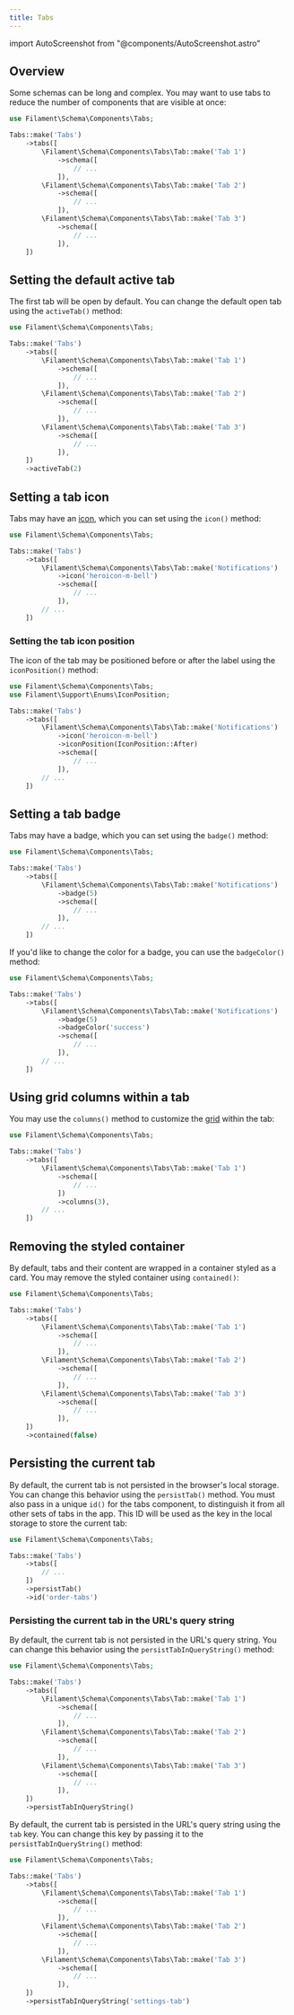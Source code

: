 ```yaml
---
title: Tabs
---
```

import AutoScreenshot from "@components/AutoScreenshot.astro"

## Overview

Some schemas can be long and complex. You may want to use tabs to reduce the number of components that are visible at once:

```php
use Filament\Schema\Components\Tabs;

Tabs::make('Tabs')
    ->tabs([
        \Filament\Schema\Components\Tabs\Tab::make('Tab 1')
            ->schema([
                // ...
            ]),
        \Filament\Schema\Components\Tabs\Tab::make('Tab 2')
            ->schema([
                // ...
            ]),
        \Filament\Schema\Components\Tabs\Tab::make('Tab 3')
            ->schema([
                // ...
            ]),
    ])
```

<AutoScreenshot name="schema/layout/tabs/simple" alt="Tabs" version="4.x" />

## Setting the default active tab

The first tab will be open by default. You can change the default open tab using the `activeTab()` method:

```php
use Filament\Schema\Components\Tabs;

Tabs::make('Tabs')
    ->tabs([
        \Filament\Schema\Components\Tabs\Tab::make('Tab 1')
            ->schema([
                // ...
            ]),
        \Filament\Schema\Components\Tabs\Tab::make('Tab 2')
            ->schema([
                // ...
            ]),
        \Filament\Schema\Components\Tabs\Tab::make('Tab 3')
            ->schema([
                // ...
            ]),
    ])
    ->activeTab(2)
```

## Setting a tab icon

Tabs may have an [icon](../../styling/icons), which you can set using the `icon()` method:

```php
use Filament\Schema\Components\Tabs;

Tabs::make('Tabs')
    ->tabs([
        \Filament\Schema\Components\Tabs\Tab::make('Notifications')
            ->icon('heroicon-m-bell')
            ->schema([
                // ...
            ]),
        // ...
    ])
```

<AutoScreenshot name="schema/layout/tabs/icons" alt="Tabs with icons" version="4.x" />

### Setting the tab icon position

The icon of the tab may be positioned before or after the label using the `iconPosition()` method:

```php
use Filament\Schema\Components\Tabs;
use Filament\Support\Enums\IconPosition;

Tabs::make('Tabs')
    ->tabs([
        \Filament\Schema\Components\Tabs\Tab::make('Notifications')
            ->icon('heroicon-m-bell')
            ->iconPosition(IconPosition::After)
            ->schema([
                // ...
            ]),
        // ...
    ])
```

<AutoScreenshot name="schema/layout/tabs/icons-after" alt="Tabs with icons after their labels" version="4.x" />

## Setting a tab badge

Tabs may have a badge, which you can set using the `badge()` method:

```php
use Filament\Schema\Components\Tabs;

Tabs::make('Tabs')
    ->tabs([
        \Filament\Schema\Components\Tabs\Tab::make('Notifications')
            ->badge(5)
            ->schema([
                // ...
            ]),
        // ...
    ])
```

<AutoScreenshot name="schema/layout/tabs/badges" alt="Tabs with badges" version="4.x" />

If you'd like to change the color for a badge, you can use the `badgeColor()` method:

```php
use Filament\Schema\Components\Tabs;

Tabs::make('Tabs')
    ->tabs([
        \Filament\Schema\Components\Tabs\Tab::make('Notifications')
            ->badge(5)
            ->badgeColor('success')
            ->schema([
                // ...
            ]),
        // ...
    ])
```

## Using grid columns within a tab

You may use the `columns()` method to customize the [grid](grid) within the tab:

```php
use Filament\Schema\Components\Tabs;

Tabs::make('Tabs')
    ->tabs([
        \Filament\Schema\Components\Tabs\Tab::make('Tab 1')
            ->schema([
                // ...
            ])
            ->columns(3),
        // ...
    ])
```

## Removing the styled container

By default, tabs and their content are wrapped in a container styled as a card. You may remove the styled container using `contained()`:

```php
use Filament\Schema\Components\Tabs;

Tabs::make('Tabs')
    ->tabs([
        \Filament\Schema\Components\Tabs\Tab::make('Tab 1')
            ->schema([
                // ...
            ]),
        \Filament\Schema\Components\Tabs\Tab::make('Tab 2')
            ->schema([
                // ...
            ]),
        \Filament\Schema\Components\Tabs\Tab::make('Tab 3')
            ->schema([
                // ...
            ]),
    ])
    ->contained(false)
```

## Persisting the current tab

By default, the current tab is not persisted in the browser's local storage. You can change this behavior using the `persistTab()` method. You must also pass in a unique `id()` for the tabs component, to distinguish it from all other sets of tabs in the app. This ID will be used as the key in the local storage to store the current tab:

```php
use Filament\Schema\Components\Tabs;

Tabs::make('Tabs')
    ->tabs([
        // ...
    ])
    ->persistTab()
    ->id('order-tabs')
```

### Persisting the current tab in the URL's query string

By default, the current tab is not persisted in the URL's query string. You can change this behavior using the `persistTabInQueryString()` method:

```php
use Filament\Schema\Components\Tabs;

Tabs::make('Tabs')
    ->tabs([
        \Filament\Schema\Components\Tabs\Tab::make('Tab 1')
            ->schema([
                // ...
            ]),
        \Filament\Schema\Components\Tabs\Tab::make('Tab 2')
            ->schema([
                // ...
            ]),
        \Filament\Schema\Components\Tabs\Tab::make('Tab 3')
            ->schema([
                // ...
            ]),
    ])
    ->persistTabInQueryString()
```

By default, the current tab is persisted in the URL's query string using the `tab` key. You can change this key by passing it to the `persistTabInQueryString()` method:

```php
use Filament\Schema\Components\Tabs;

Tabs::make('Tabs')
    ->tabs([
        \Filament\Schema\Components\Tabs\Tab::make('Tab 1')
            ->schema([
                // ...
            ]),
        \Filament\Schema\Components\Tabs\Tab::make('Tab 2')
            ->schema([
                // ...
            ]),
        \Filament\Schema\Components\Tabs\Tab::make('Tab 3')
            ->schema([
                // ...
            ]),
    ])
    ->persistTabInQueryString('settings-tab')
```

